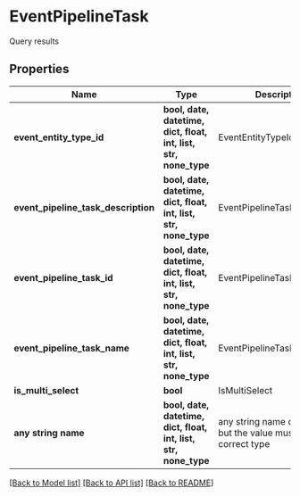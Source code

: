 # EventPipelineTask

Query results

## Properties
Name | Type | Description | Notes
------------ | ------------- | ------------- | -------------
**event_entity_type_id** | **bool, date, datetime, dict, float, int, list, str, none_type** | EventEntityTypeId | [optional] 
**event_pipeline_task_description** | **bool, date, datetime, dict, float, int, list, str, none_type** | EventPipelineTaskDescription | [optional] 
**event_pipeline_task_id** | **bool, date, datetime, dict, float, int, list, str, none_type** | EventPipelineTaskId | [optional] 
**event_pipeline_task_name** | **bool, date, datetime, dict, float, int, list, str, none_type** | EventPipelineTaskName | [optional] 
**is_multi_select** | **bool** | IsMultiSelect | [optional] 
**any string name** | **bool, date, datetime, dict, float, int, list, str, none_type** | any string name can be used but the value must be the correct type | [optional]

[[Back to Model list]](../README.md#documentation-for-models) [[Back to API list]](../README.md#documentation-for-api-endpoints) [[Back to README]](../README.md)


